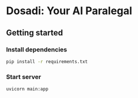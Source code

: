# Dosadi: Your AI Paralegal

## Getting started

### Install dependencies

```bash
pip install -r requirements.txt
```

### Start server

```bash
uvicorn main:app
```